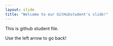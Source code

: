 ```yaml
---
layout: slide
title: "Welcome to our GitHubstudent's slide!"
---
```


This is github student file.

Use the left arrow to go back!
